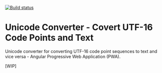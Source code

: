 [![Build status](https://ci.appveyor.com/api/projects/status/ieefc2r743et56q4?svg=true)](https://ci.appveyor.com/project/admindagonmetriccom/unicode-code-points-text-converter-angular-pwa)

# Unicode Converter - Covert UTF-16 Code Points and Text

Unicode converter for converting UTF-16 code point sequences to text and vice versa - Angular Progressive Web Application (PWA).

[WIP]
